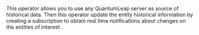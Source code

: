 This operator allows you to use any QuantumLeap server as source of
historical data. Then this operator update the entity historical
information by creating a subscription to obtain real time notifications
about changes on the entities of interest.